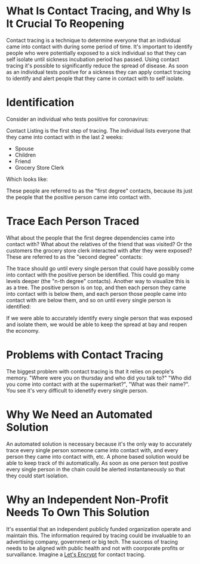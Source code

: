 # What Is Contact Tracing, and Why Is It Crucial To Reopening

Contact tracing is a technique to determine everyone that an individual came into contact with during some period of time. It's important to identify people who were potentially exposed to a sick individual so that they can self isolate until sickness incubation period has passed. Using contact tracing it's possible to significantly reduce the spread of disease. As soon as an individual tests positive for a sickness they can apply contact tracing to identify and alert people that they came in contact with to self isolate.


# Identification

Consider an individual who tests posiitive for coronavirus:





Contact Listing is the first step of tracing. The individual lists everyone that they came into contact with in the last 2 weeks: 

- Spouse
- Children
- Friend 
- Grocery Store Clerk

Which looks like: 




These people are referred to as the "first degree" contacts, because its just the people that the positive person came into contact with.

# Trace Each Person Traced

What about the people that the first degree dependencies came into contact with? What about the relatives of the friend that was visited? Or the customers the grocery store clerk interacted with after they were exposed? These are referred to as the "second degree" contacts:


The trace should go until every single person that could have possibly come into contact with the positive person be identified. This could go many levels deeper (the "n-th degree" contacts). Another way to visualize this is as a tree. The positive person is on top, and then each person they came into contact with is below them, and each person those people came into contact with are below them, and so on until every single person is identified:


If we were able to accurately identify every single person that was exposed and isolate them, we would be able to keep the spread at bay and reopen the economy.


# Problems with Contact Tracing

The biggest problem with contact tracing is that it relies on people's memory.  "Where were you on thursday and who did you talk to?" "Who did you come into contact with at the supermarket?", "What was their name?". You see it's very difficult to idenetify every single person.

# Why We Need an Automated Solution

An automated solution is necessary because it's the only way to accurately trace every single person someone came into contact with, and every person they came into contact with, etc. A phone based solution would be able to keep track of thi automatically. As soon as one person test postive every single person in the chain could be alerted instantaneously so that they could start isolation.


# Why an Independent Non-Profit Needs To Own This Solution

It's essential that an independent publicly funded organization operate and maintain this. The information required by tracing could be invaluable to an advertising company, government or big tech. The success of tracing needs to be aligned with public health and not with coorporate profits or survaillance. Imagine a [Let's Encrypt](https://letsencrypt.org/) for contact tracing.






